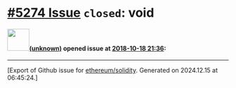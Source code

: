 # [\#5274 Issue](https://github.com/ethereum/solidity/issues/5274) `closed`: void

#### <img src="(unknown)" width="50">[(unknown)]((unknown)) opened issue at [2018-10-18 21:36](https://github.com/ethereum/solidity/issues/5274):






-------------------------------------------------------------------------------



[Export of Github issue for [ethereum/solidity](https://github.com/ethereum/solidity). Generated on 2024.12.15 at 06:45:24.]
